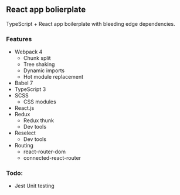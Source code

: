## React app bolierplate

TypeScript + React app boilerplate with bleeding edge dependencies.

### Features
- Webpack 4
    - Chunk split
    - Tree shaking
    - Dynamic imports
    - Hot module replacement
- Babel 7
- TypeScript 3
- SCSS
    - CSS modules
- React.js
- Redux
    - Redux thunk
    - Dev tools
- Reselect
    - Dev tools
- Routing
    - react-router-dom
    - connected-react-router

### Todo:
- Jest Unit testing